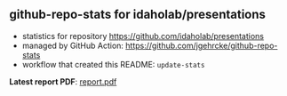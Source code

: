## github-repo-stats for idaholab/presentations

- statistics for repository https://github.com/idaholab/presentations
- managed by GitHub Action: https://github.com/jgehrcke/github-repo-stats
- workflow that created this README: `update-stats`

**Latest report PDF**: [report.pdf](https://github.com/idaholab/repository-statistics/raw/main/idaholab/presentations/latest-report/report.pdf)

